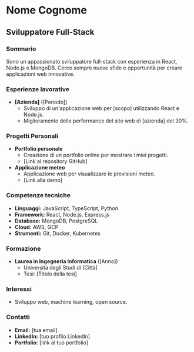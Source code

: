 # Nome Cognome
## Sviluppatore Full-Stack

### Sommario
Sono un appassionato sviluppatore full-stack con esperienza in React, Node.js e MongoDB. Cerco sempre nuove sfide e opportunità per creare applicazioni web innovative.

### Esperienze lavorative
* **[Azienda]** ([Periodo])
  * Sviluppo di un'applicazione web per [scopo] utilizzando React e Node.js.
  * Miglioramento delle performance del sito web di [azienda] del 30%.

### Progetti Personali
* **Portfolio personale**
  * Creazione di un portfolio online per mostrare i miei progetti.
  * [Link al repository GitHub]
* **Applicazione meteo**
  * Applicazione web per visualizzare le previsioni meteo.
  * [Link alla demo]

### Competenze tecniche
* **Linguaggi:** JavaScript, TypeScript, Python
* **Framework:** React, Node.js, Express.js
* **Database:** MongoDB, PostgreSQL
* **Cloud:** AWS, GCP
* **Strumenti:** Git, Docker, Kubernetes

### Formazione
* **Laurea in Ingegneria Informatica** ([Anno])
  * Università degli Studi di [Città]
  * Tesi: [Titolo della tesi]

### Interessi
* Sviluppo web, machine learning, open source.

### Contatti
* **Email:** [tua email]
* **LinkedIn:** [tuo profilo LinkedIn]
* **Portfolio:** [link al tuo portfolio]